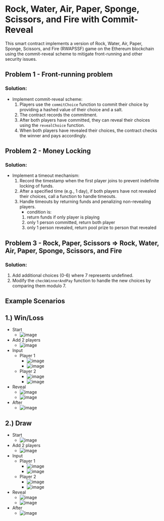 # Rock, Water, Air, Paper, Sponge, Scissors, and Fire with Commit-Reveal

This smart contract implements a version of Rock, Water, Air, Paper, Sponge, Scissors, and Fire (RWAPSSF) game on the Ethereum blockchain using the commit-reveal scheme to mitigate front-running and other security issues.

## Problem 1 - Front-running problem

### Solution:
- Implement commit-reveal scheme:
    1. Players use the `commitChoice` function to commit their choice by providing a hashed value of their choice and a salt.
    2. The contract records the commitment.
    3. After both players have committed, they can reveal their choices using the `revealChoice` function.
    4. When both players have revealed their choices, the contract checks the winner and pays accordingly.

## Problem 2 - Money Locking

### Solution:
- Implement a timeout mechanism:
    1. Record the timestamp when the first player joins to prevent indefinite locking of funds.
    2. After a specified time (e.g., 1 day), if both players have not revealed their choices, call a function to handle timeouts.
    3. Handle timeouts by returning funds and penalizing non-revealing players.
        - condition is:
       1. return funds if only player is playing
       2. only 1 person committed, return both player
       3. only 1 person revealed, return pool prize to person that revealed

## Problem 3 - Rock, Paper, Scissors => Rock, Water, Air, Paper, Sponge, Scissors, and Fire

### Solution:
1. Add additional choices (0-6) where 7 represents undefined.
2. Modify the `checkWinnerAndPay` function to handle the new choices by comparing them modulo 7.

## Example Scenarios

## 1.) Win/Loss
- Start
  - ![image](https://github.com/Npwskp/RWAPSSF/assets/86043260/45856f3f-32e0-4e9b-9af6-bce2715642ec)
- Add 2 players
  - ![image](https://github.com/Npwskp/RWAPSSF/assets/86043260/d7ab5d88-0c42-4593-8aca-7411f9c8b422)
- Input
  - Player 1
    - ![image](https://github.com/Npwskp/RWAPSSF/assets/86043260/9b4ac8ae-b085-4383-bbae-0b4dfb6ba511)
    - ![image](https://github.com/Npwskp/RWAPSSF/assets/86043260/86a6e7fe-cf62-4121-bed0-2e01a7d3421e)
  - Player 2
    - ![image](https://github.com/Npwskp/RWAPSSF/assets/86043260/6ead2b95-ead0-40bf-b4a0-7ced859cdf90)
    - ![image](https://github.com/Npwskp/RWAPSSF/assets/86043260/8a0f60f4-50e0-4f03-bcd3-65809ac779aa)
- Reveal
  - ![image](https://github.com/Npwskp/RWAPSSF/assets/86043260/7a411d42-7ffe-4214-8058-160c2115964f)
  - ![image](https://github.com/Npwskp/RWAPSSF/assets/86043260/ddc22162-2e96-449d-ae45-17cb411c16b5)
- After
  - ![image](https://github.com/Npwskp/RWAPSSF/assets/86043260/34971c2e-9033-4a9e-bbe7-3f3894828440)

## 2.) Draw
- Start
  - ![image](https://github.com/Npwskp/RWAPSSF/assets/86043260/f0826cd8-ae08-4ab5-93df-1f8d686a1987)
- Add 2 players
  - ![image](https://github.com/Npwskp/RWAPSSF/assets/86043260/81330d0e-cc4e-4de1-90c4-9da713538d6b)
- Input
  - Player 1
    - ![image](https://github.com/Npwskp/RWAPSSF/assets/86043260/e7af2906-b0fa-4f6a-8930-1a5b6db927b8)
    - ![image](https://github.com/Npwskp/RWAPSSF/assets/86043260/f6fec110-5b31-4f8f-b996-c0a616865b69)
  - Player 2
    - ![image](https://github.com/Npwskp/RWAPSSF/assets/86043260/a8873318-b035-4acb-81d6-894f61937220)
    - ![image](https://github.com/Npwskp/RWAPSSF/assets/86043260/3ffb78c0-f869-4d7d-949f-e37ee3d7d08e)
- Reveal
  - ![image](https://github.com/Npwskp/RWAPSSF/assets/86043260/e155de6e-381e-491a-85c7-300461a6bfef)
  - ![image](https://github.com/Npwskp/RWAPSSF/assets/86043260/cce4243a-2006-4983-b5b7-1cf1d3e64e51)
- After
  - ![image](https://github.com/Npwskp/RWAPSSF/assets/86043260/5ce9303c-4def-4c27-a0d5-b4c067de90cd)


